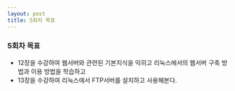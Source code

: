 ```yaml
---
layout: post
title: 5회차 목표
---
```


### 5회차 목표

  * 12장을 수강하여 웹서버와 관련된 기본지식을 익히고 리눅스에서의 웹서버 구축 방법과 이용 방법을 학습하고
  * 13장을 수강하여 리눅스에서 FTP서버를 설치하고 사용해본다.
